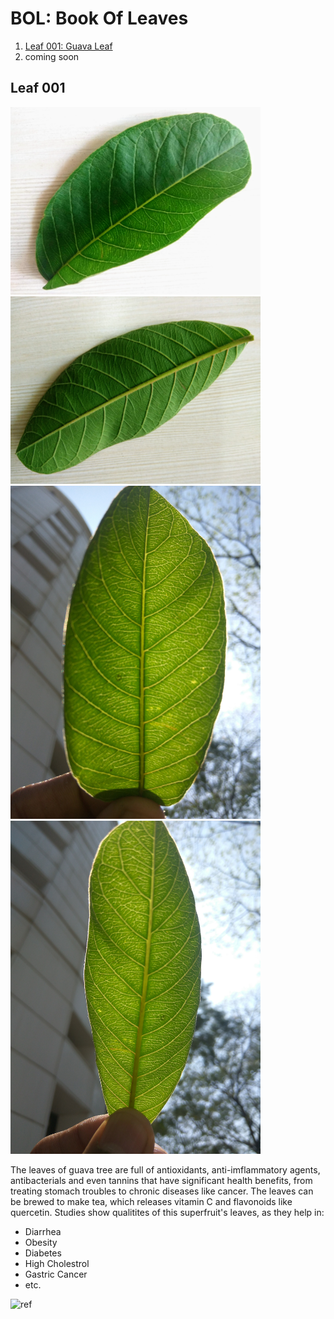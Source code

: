 # BOL: Book Of Leaves

1. [Leaf 001: Guava Leaf](#leaf-001)
2. coming soon

## Leaf 001

<img src="images/l1_guava_1.jpg" width="400"> <img src="images/l1_guava_2.jpg" width="400"> 
<img src="images/l1_guava_3.jpg" width="400"> <img src="images/l1_guava_4.jpg" width="400">

The leaves of guava tree are full of antioxidants, anti-imflammatory agents, antibacterials and even tannins that have significant health benefits, from treating stomach troubles to chronic diseases like cancer.
The leaves can be brewed to make tea, which releases vitamin C and flavonoids like quercetin. Studies show qualitites of this superfruit's leaves, as they help in:

* Diarrhea
* Obesity
* Diabetes
* High Cholestrol
* Gastric Cancer 
* etc.

![ref](https://www.medicaldaily.com/6-health-benefits-guava-leaves-treating-diarrhea-cancer-353666)




